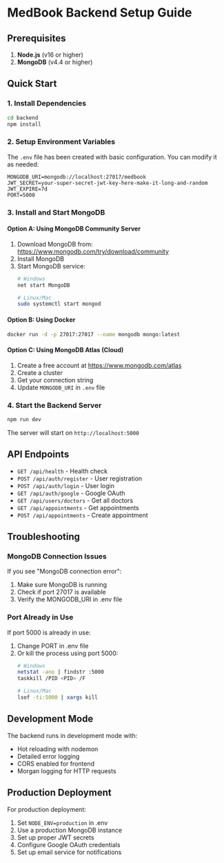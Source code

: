 # MedBook Backend Setup Guide

## Prerequisites

1. **Node.js** (v16 or higher)
2. **MongoDB** (v4.4 or higher)

## Quick Start

### 1. Install Dependencies
```bash
cd backend
npm install
```

### 2. Setup Environment Variables
The `.env` file has been created with basic configuration. You can modify it as needed:

```env
MONGODB_URI=mongodb://localhost:27017/medbook
JWT_SECRET=your-super-secret-jwt-key-here-make-it-long-and-random
JWT_EXPIRE=7d
PORT=5000
```

### 3. Install and Start MongoDB

#### Option A: Using MongoDB Community Server
1. Download MongoDB from: https://www.mongodb.com/try/download/community
2. Install MongoDB
3. Start MongoDB service:
   ```bash
   # Windows
   net start MongoDB
   
   # Linux/Mac
   sudo systemctl start mongod
   ```

#### Option B: Using Docker
```bash
docker run -d -p 27017:27017 --name mongodb mongo:latest
```

#### Option C: Using MongoDB Atlas (Cloud)
1. Create a free account at https://www.mongodb.com/atlas
2. Create a cluster
3. Get your connection string
4. Update `MONGODB_URI` in `.env` file

### 4. Start the Backend Server
```bash
npm run dev
```

The server will start on `http://localhost:5000`

## API Endpoints

- `GET /api/health` - Health check
- `POST /api/auth/register` - User registration
- `POST /api/auth/login` - User login
- `GET /api/auth/google` - Google OAuth
- `GET /api/users/doctors` - Get all doctors
- `GET /api/appointments` - Get appointments
- `POST /api/appointments` - Create appointment

## Troubleshooting

### MongoDB Connection Issues
If you see "MongoDB connection error":
1. Make sure MongoDB is running
2. Check if port 27017 is available
3. Verify the MONGODB_URI in .env file

### Port Already in Use
If port 5000 is already in use:
1. Change PORT in .env file
2. Or kill the process using port 5000:
   ```bash
   # Windows
   netstat -ano | findstr :5000
   taskkill /PID <PID> /F
   
   # Linux/Mac
   lsof -ti:5000 | xargs kill
   ```

## Development Mode

The backend runs in development mode with:
- Hot reloading with nodemon
- Detailed error logging
- CORS enabled for frontend
- Morgan logging for HTTP requests

## Production Deployment

For production deployment:
1. Set `NODE_ENV=production` in .env
2. Use a production MongoDB instance
3. Set up proper JWT secrets
4. Configure Google OAuth credentials
5. Set up email service for notifications
